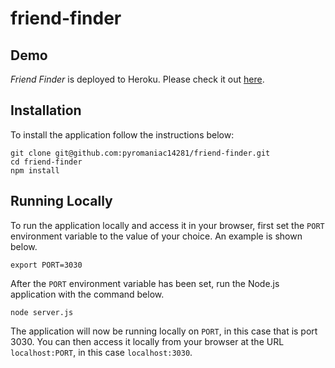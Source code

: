 # friend-finder
## Demo
	
*Friend Finder* is deployed to Heroku. Please check it out [here](https://mushy-friends.herokuapp.com/).

## Installation

To install the application follow the instructions below:

	git clone git@github.com:pyromaniac14281/friend-finder.git
	cd friend-finder
	npm install
	
## Running Locally

To run the application locally and access it in your browser, first set the `PORT` environment variable to the value of your choice. An example is shown below.

	export PORT=3030
	
After the `PORT` environment variable has been set, run the Node.js application with the command below.

	node server.js
	
The application will now be running locally on `PORT`, in this case that is port 3030. You can then access it locally from your browser at the URL `localhost:PORT`, in this case `localhost:3030`.
